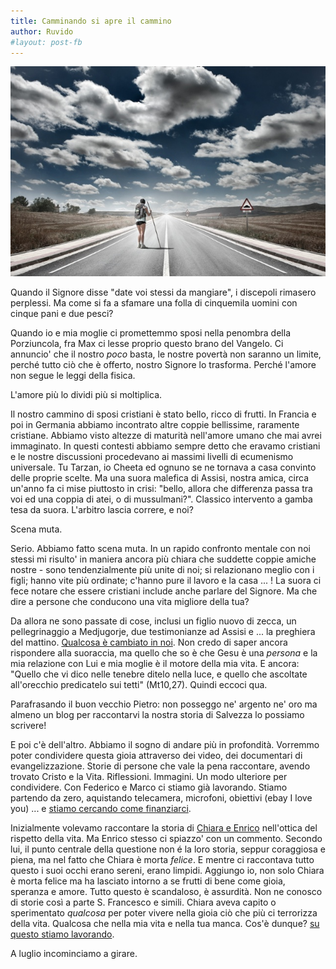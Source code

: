 ```yaml
---
title: Camminando si apre il cammino
author: Ruvido
#layout: post-fb
---
```


![](/img/posts/walk-road.jpg)

<!-- INIZIO -->
Quando il Signore disse "date voi stessi da mangiare", i discepoli rimasero perplessi. Ma come si fa a sfamare una folla di cinquemila uomini con cinque pani e due pesci?
<!-- FINE -->

Quando io e mia moglie ci promettemmo sposi nella penombra della Porziuncola, fra Max ci lesse proprio questo brano del Vangelo. Ci annuncio' che il nostro *poco* basta, le nostre povertà non saranno un limite, perché tutto ciò che è offerto, nostro Signore lo trasforma. Perché l'amore non segue le leggi della fisica.

L'amore più lo dividi più si moltiplica.

Il nostro cammino di sposi cristiani è stato bello, ricco di frutti. In Francia e poi in Germania abbiamo incontrato altre coppie bellissime, raramente cristiane. Abbiamo visto altezze di maturità nell'amore umano che mai avrei immaginato. In questi contesti abbiamo sempre detto che eravamo cristiani e le nostre discussioni procedevano ai massimi livelli di ecumenismo universale. Tu Tarzan, io Cheeta ed ognuno se ne tornava a casa convinto delle proprie scelte. Ma una suora malefica di Assisi, nostra amica, circa un'anno fa ci mise piuttosto in crisi: "bello, allora che differenza passa tra voi ed una coppia di atei, o di mussulmani?". Classico intervento a gamba tesa da suora. L'arbitro lascia correre, e noi?

Scena muta.

Serio. Abbiamo fatto scena muta. In un rapido confronto mentale con noi stessi mi risulto' in maniera ancora più chiara che suddette coppie amiche nostre - sono tendenzialmente più unite di noi; si relazionano meglio con i figli; hanno vite più ordinate; c'hanno pure il lavoro e la casa ... ! La suora ci fece notare che essere cristiani include anche parlare del Signore. Ma che dire a persone che conducono una vita migliore della tua?

Da allora ne sono passate di cose, inclusi un figlio nuovo di zecca, un pellegrinaggio a Medjugorje, due testimonianze ad Assisi e ... la preghiera del mattino. [Qualcosa è cambiato in noi](http://5p2p.it/2013/04/07/revolution.html). Non credo di saper ancora rispondere alla suoraccia, ma quello che so è che Gesu è una *persona* e la mia relazione con Lui e mia moglie è il motore della mia vita. E ancora: "Quello che vi dico nelle tenebre ditelo nella luce, e quello che ascoltate all'orecchio predicatelo sui tetti" (Mt10,27). Quindi eccoci qua.

Parafrasando il buon vecchio Pietro: non posseggo ne' argento ne' oro ma almeno un blog per raccontarvi la nostra storia di Salvezza lo possiamo scrivere!

E poi c'è dell'altro. Abbiamo il sogno di andare più in profondità. Vorremmo poter condividere questa gioia attraverso dei video, dei documentari di evangelizzazione. Storie di persone che vale la pena raccontare, avendo trovato Cristo e la Vita. Riflessioni. Immagini. Un modo ulteriore per condividere. Con Federico e Marco ci stiamo già lavorando. Stiamo partendo da zero, aquistando telecamera, microfoni, obiettivi (ebay I love you) ... e [stiamo cercando come finanziarci](http://weddings.5p2p.it).

Inizialmente volevamo raccontare la storia di [Chiara e Enrico](http://www.chiaracorbellapetrillo.it) nell'ottica del rispetto della vita. Ma Enrico stesso ci spiazzo' con un commento. Secondo lui, il punto centrale della questione non é la loro storia, seppur coraggiosa e piena, ma nel fatto che Chiara è morta *felice*. E mentre ci raccontava tutto questo i suoi occhi erano sereni, erano limpidi. Aggiungo io, non solo Chiara è morta felice ma ha lasciato intorno a se frutti di bene come gioia, speranza e amore. Tutto questo è scandaloso, è assurdità. Non ne conosco di storie così a parte S. Francesco e simili. Chiara aveva capito o sperimentato *qualcosa* per poter vivere nella gioia ciò che più ci terrorizza della vita. Qualcosa che nella mia vita e nella tua manca. Cos'è dunque? [su questo stiamo lavorando](http://5p2p.it/video).

A luglio incominciamo a girare.
